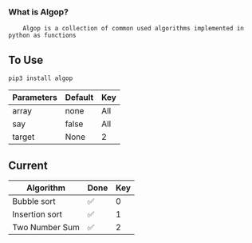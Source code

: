 ### What is Algop?
		Algop is a collection of common used algorithms implemented in python as functions

## To Use
``pip3 install algop``




|Parameters|Default  | Key|  
|---------|--|--|
| array        | none  |All|
| say        | false  |All|
| target        | None  |2|



## Current 
|  Algorithm| Done  | Key|
|--|--| --|
| Bubble sort  | ✅ | 0|
| Insertion sort  | ✅ |1|
| Two Number Sum  | ✅ |2|